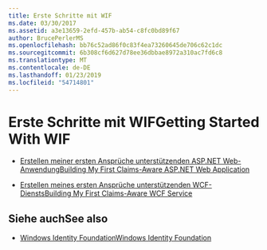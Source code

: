 ```yaml
---
title: Erste Schritte mit WIF
ms.date: 03/30/2017
ms.assetid: a3e13659-2efd-457b-ab54-c8fc0bd89f67
author: BrucePerlerMS
ms.openlocfilehash: bb76c52ad86f0c83f4ea73260645de706c62c1dc
ms.sourcegitcommit: 6b308cf6d627d78ee36dbbae8972a310ac7fd6c8
ms.translationtype: MT
ms.contentlocale: de-DE
ms.lasthandoff: 01/23/2019
ms.locfileid: "54714801"
---
```

# <a name="getting-started-with-wif"></a><span data-ttu-id="fa387-102">Erste Schritte mit WIF</span><span class="sxs-lookup"><span data-stu-id="fa387-102">Getting Started With WIF</span></span>
-   [<span data-ttu-id="fa387-103">Erstellen meiner ersten Ansprüche unterstützenden ASP.NET Web-Anwendung</span><span class="sxs-lookup"><span data-stu-id="fa387-103">Building My First Claims-Aware ASP.NET Web Application</span></span>](../../../docs/framework/security/building-my-first-claims-aware-aspnet-web-app.md)  
  
-   [<span data-ttu-id="fa387-104">Erstellen meines ersten Ansprüche unterstützenden WCF-Diensts</span><span class="sxs-lookup"><span data-stu-id="fa387-104">Building My First Claims-Aware WCF Service</span></span>](../../../docs/framework/security/building-my-first-claims-aware-wcf-service.md)  
  
## <a name="see-also"></a><span data-ttu-id="fa387-105">Siehe auch</span><span class="sxs-lookup"><span data-stu-id="fa387-105">See also</span></span>
- [<span data-ttu-id="fa387-106">Windows Identity Foundation</span><span class="sxs-lookup"><span data-stu-id="fa387-106">Windows Identity Foundation</span></span>](../../../docs/framework/security/index.md)
